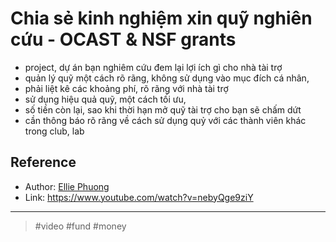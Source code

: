 # Chia sẻ kinh nghiệm xin quỹ nghiên cứu - OCAST & NSF grants

- project, dự án bạn nghiêm cứu đem lại lợi ích gì cho nhà tài trợ
- quản lý quỹ một cách rõ rãng, không sử dụng vào mục đích cá nhân,
- phải liệt kê các khoảng phí, rõ rãng với nhà tài trợ
- sử dụng hiệu quả quỹ, một cách tối ưu,
- số tiền còn lại, sao khi thời hạn mở quỹ tài trợ cho bạn sẽ chấm dứt
- cần thông báo rõ rãng về cách sử dụng quỷ với các thành viên khác trong club, lab

## Reference

- Author: [Ellie Phuong](202109121016.md)
- Link: https://www.youtube.com/watch?v=nebyQge9ziY

---

> #video #fund #money
